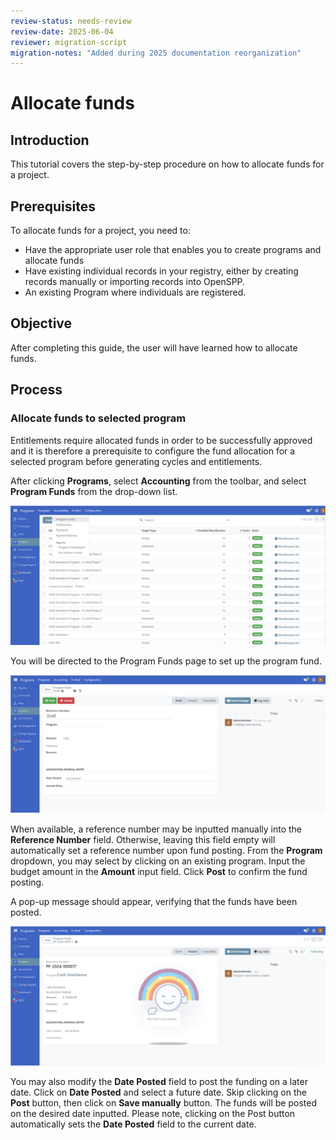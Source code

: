 ```yaml
---
review-status: needs-review
review-date: 2025-06-04
reviewer: migration-script
migration-notes: "Added during 2025 documentation reorganization"
---
```


# Allocate funds

## Introduction

This tutorial covers the step-by-step procedure on how to allocate funds for a project.

## Prerequisites

To allocate funds for a project, you need to:

- Have the appropriate user role that enables you to create programs and allocate funds
- Have existing individual records in your registry, either by creating records manually or importing records into OpenSPP.
- An existing Program where individuals are registered.

## Objective

After completing this guide, the user will have learned how to allocate funds.

## Process

### Allocate funds to selected program

Entitlements require allocated funds in order to be successfully approved and it is therefore a prerequisite to configure the fund allocation for a selected program before generating cycles and entitlements.

After clicking **Programs**, select **Accounting** from the toolbar, and select **Program Funds** from the drop-down list.

![](allocate_funds/1.png)

You will be directed to the Program Funds page to set up the program fund.

![](allocate_funds/2.png)

When available, a reference number may be inputted manually into the **Reference Number** field. Otherwise, leaving this field empty will automatically set a reference number upon fund posting. From the **Program** dropdown, you may select by clicking on an existing program. Input the budget amount in the **Amount** input field. Click **Post** to confirm the fund posting.

A pop-up message should appear, verifying that the funds have been posted.

![](allocate_funds/3.png)

You may also modify the **Date Posted** field to post the funding on a later date. Click on **Date Posted** and select a future date. Skip clicking on the **Post** button, then click on **Save manually** button. The funds will be posted on the desired date inputted. Please note, clicking on the Post button automatically sets the **Date Posted** field to the current date.
